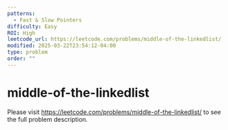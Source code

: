 ```yaml
---
patterns:
  - Fast & Slow Pointers
difficulty: Easy
ROI: High
leetcode_url: https://leetcode.com/problems/middle-of-the-linkedlist/
modified: 2025-03-22T23:54:12-04:00
type: problem
order: ""
---
```


# middle-of-the-linkedlist

Please visit https://leetcode.com/problems/middle-of-the-linkedlist/ to see the full problem description.
